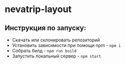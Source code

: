 # **nevatrip-layout**

## Инструкция по запуску:
- Скачать или склонировать репозиторий
- Установить зависимости при помощи npm - `npm i`
- Собрать билд - `npm run build`
- Запустить локальный сервер - `npm start`
